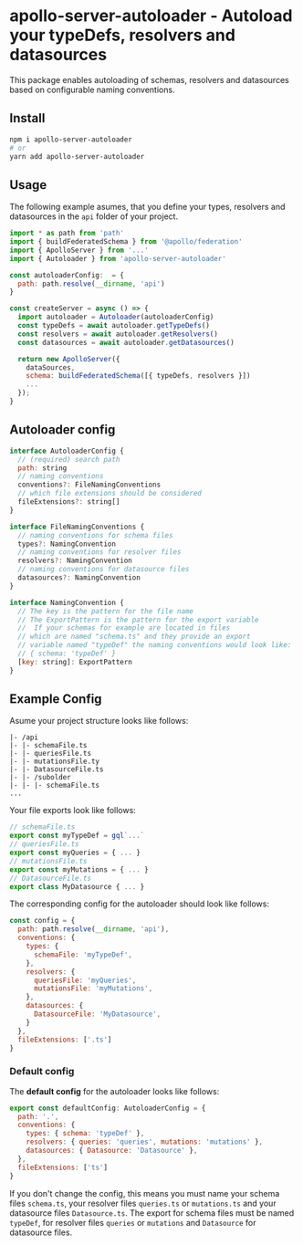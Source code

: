 # apollo-server-autoloader - Autoload your typeDefs, resolvers and datasources

This package enables autoloading of schemas, resolvers and datasources based on configurable naming conventions.

## Install

```bash
npm i apollo-server-autoloader
# or
yarn add apollo-server-autoloader
```

## Usage

The following example asumes, that you define your types, resolvers and datasources in the `api` folder of your project.

```js
import * as path from 'path'
import { buildFederatedSchema } from '@apollo/federation'
import { ApolloServer } from '...'
import { Autoloader } from 'apollo-server-autoloader'

const autoloaderConfig:  = {
  path: path.resolve(__dirname, 'api')
}

const createServer = async () => {
  import autoloader = Autoloader(autoloaderConfig)
  const typeDefs = await autoloader.getTypeDefs()
  const resolvers = await autoloader.getResolvers()
  const datasources = await autoloader.getDatasources()

  return new ApolloServer({
    dataSources,
    schema: buildFederatedSchema([{ typeDefs, resolvers }])
    ...
  });
}
```

## Autoloader config

```js
interface AutoloaderConfig {
  // (required) search path
  path: string
  // naming conventions
  conventions?: FileNamingConventions
  // which file extensions should be considered
  fileExtensions?: string[]
}

interface FileNamingConventions {
  // naming conventions for schema files
  types?: NamingConvention
  // naming conventions for resolver files
  resolvers?: NamingConvention
  // naming conventions for datasource files
  datasources?: NamingConvention
}

interface NamingConvention {
  // The key is the pattern for the file name
  // The ExportPattern is the pattern for the export variable
  //  If your schemas for example are located in files
  // which are named "schema.ts" and they provide an export 
  // variable named "typeDef" the naming conventions would look like:
  // { schema: 'typeDef' }
  [key: string]: ExportPattern
}
```

## Example Config

Asume your project structure looks like follows:

```
|- /api
|- |- schemaFile.ts
|- |- queriesFile.ts
|- |- mutationsFile.ty
|- |- DatasourceFile.ts
|- |- /subolder
|- |- |- schemaFile.ts
...
```

Your file exports look like follows:

```js
// schemaFile.ts
export const myTypeDef = gql`...`
// queriesFile.ts
export const myQueries = { ... }
// mutationsFile.ts
export const myMutations = { ... }
// DatasourceFile.ts
export class MyDatasource { ... }
```

The corresponding config for the autoloader should look like follows:

```js
const config = {
  path: path.resolve(__dirname, 'api'),
  conventions: {
    types: {
      schemaFile: 'myTypeDef',
    },
    resolvers: {
      queriesFile: 'myQueries',
      mutationsFile: 'myMutations',
    },
    datasources: {
      DatasourceFile: 'MyDatasource',
    }
  },
  fileExtensions: ['.ts']
}
```

### Default config

The **default config** for the autoloader looks like follows:

```js
export const defaultConfig: AutoloaderConfig = {
  path: '.',
  conventions: {
    types: { schema: 'typeDef' },
    resolvers: { queries: 'queries', mutations: 'mutations' },
    datasources: { Datasource: 'Datasource' },
  },
  fileExtensions: ['ts']
}
```

If you don't change the config, this means you must name your schema files `schema.ts`, your resolver files `queries.ts` or `mutations.ts` and your datasource files `Datasource.ts`. The export for schema files must be named `typeDef`, for resolver files `queries` or `mutations` and `Datasource` for datasource files.